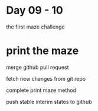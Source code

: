 # Day 09 - 10

the first maze challenge

# print the maze

merge github pull request

fetch new changes from git repo 

complete print maze method

push stable interim states to github